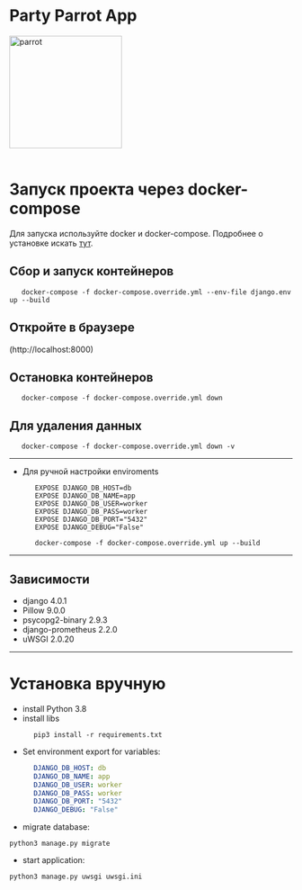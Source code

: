 <h1>Party Parrot App</h1>

<img src='media/images/party-parrot.gif' alt='parrot' height="200" width="200">
<br>
<br>
<h3></h3>

# Запуск проекта через docker-compose

Для запуска используйте docker и docker-compose. Подробнее о установке искать [тут](https://docs.docker.com/compose/install/).

## Сбор и запуск контейнеров

   ```shell
      docker-compose -f docker-compose.override.yml --env-file django.env up --build
   ```

## Откройте в браузере

   (http://localhost:8000)


## Остановка контейнеров

   ```shell
      docker-compose -f docker-compose.override.yml down
   ```

## Для удаления данных

   ```shell
      docker-compose -f docker-compose.override.yml down -v
   ```
____

* Для ручной настройки enviroments

  ```shell
     EXPOSE DJANGO_DB_HOST=db
     EXPOSE DJANGO_DB_NAME=app
     EXPOSE DJANGO_DB_USER=worker
     EXPOSE DJANGO_DB_PASS=worker
     EXPOSE DJANGO_DB_PORT="5432"
     EXPOSE DJANGO_DEBUG="False"
  ```
  
  ```shell
     docker-compose -f docker-compose.override.yml up --build
  ```
____

## Зависимости 
- django 4.0.1
- Pillow 9.0.0
- psycopg2-binary 2.9.3
- django-prometheus 2.2.0
- uWSGI 2.0.20
  
____
# Установка вручную

- install Python 3.8
- install libs 
```shell
      pip3 install -r requirements.txt
```

* Set environment export for variables:
```yaml
      DJANGO_DB_HOST: db
      DJANGO_DB_NAME: app
      DJANGO_DB_USER: worker
      DJANGO_DB_PASS: worker
      DJANGO_DB_PORT: "5432"
      DJANGO_DEBUG: "False"
```

* migrate database:
```shell
python3 manage.py migrate
```

* start application:
```shell
python3 manage.py uwsgi uwsgi.ini
```
